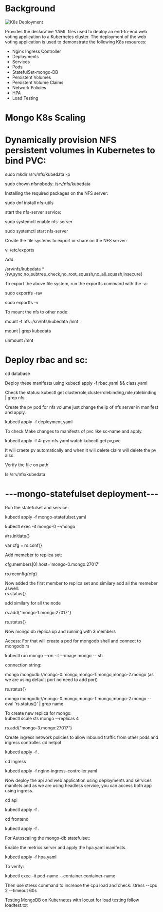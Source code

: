 

# Background

![K8s Deployment](/doc/k8sdeploy.png)

Provides the declarative YAML files used to deploy an end-to-end web voting application to a Kubernetes cluster. The deployment of the web voting application is used to demonstrate the following K8s resources:
* Nginx Ingress Controller
* Deployments
* Services
* Pods
* StatefulSet-mongo-DB
* Persistent Volumes
* Persistent Volume Claims
* Network Policies
* HPA
* Load Testing

# Mongo K8s Scaling

# Dynamically provision NFS persistent volumes in Kubernetes  to bind PVC:

sudo mkdir /srv/nfs/kubedata -p

sudo chown nfsnobody: /srv/nfs/kubedata

Installing the required packages on the NFS server:

sudo dnf install nfs-utils

start the nfs-server service:

sudo systemctl enable  nfs-server

sudo systemctl start  nfs-server

Create the file systems to export or share on the NFS server:

vi /etc/exports

Add:

/srv/nfs/kubedata *{rw,sync,no_subtree_check,no_root_squash,no_all_squash,insecure}

To export the above file system, run the exportfs command with the -a: 

sudo exportfs  -rav

sudo exportfs -v

To mount the nfs to other node:

mount -t nfs <ip>:/srv/nfs/kubedata /mnt

mount | grep kubedata

unmount /mnt


# Deploy rbac and sc:

cd database

Deploy these manifests using kubectl apply -f rbac.yaml && class.yaml 

Check the status:
kubectl get clusterrole,clusterrolebinding,role,rolebinding | grep nfs
 
Create the pv pod for nfs volume just change the ip of nfs server in manifest and apply.

kubectl apply -f deployment.yaml

To check Make changes to manifests of pvc like sc-name  and apply.

 kubectl apply -f 4-pvc-nfs.yaml
 watch kubectl get pv,pvc
 
It will craete pv automatically and when it  will delete claim will delete the pv also.

Verify  the  file on path:

ls /srv/nfs/kubedata
  
  
  # ---mongo-statefulset deployment---
  
 Run the statefulset and service:
  
  kubectl apply -f  mongo-statefulset.yaml
  

kubectl exec -it mongo-0 --mongo
  
  #rs.initiate{}
  
  var cfg = rs.conf{}
  
Add memeber to replica set:
  
  cfg.members[0].host='mongo-0.mongo:27017'
  
  rs.reconfig{cfg}
  
Now added the first member to replica set
 and  similary add  all the memeber aswell:  
  rs.status{}
  
  add similary for all the node
  
  rs.add{"mongo-1.mongo:27017"}
  
   rs.status{}
   
Now mongo db replica up and running with 3 members
   
Access: For that will create a pod for mongodb shell and connect to mongodb rs

   kubectl run mongo --rm -it --image mongo  -- sh
   
connection string:

   mongo mongodb://mongo-0.mongo,mongo-1.mongo,mongo-2.mongo  (as we are  using default port no need to add port)
   
   rs.status{}
   
   mongo mongodb://mongo-0.mongo,mongo-1.mongo,mongo-2.mongo  --eval 'rs.status{}' | grep name

To create new replica for mongo:  
 kubectl scale sts mongo --replicas 4

   rs.add{"mongo-3.mongo:27017"}

Create ingress network policies to allow inbound traffic from other pods  and ingress controller.
cd netpol

kubectl apply -f .

cd ingress

kubectl apply -f nginx-ingress-controller.yaml

Now deploy the api and  web application  using   deployments and services manifets and as we are using headless service, you can access  both app using  ingress.

cd api

kubectl apply -f .

cd frontend

kubectl apply -f .



For Autoscaling the mongo-db statefulset:

Enable the metrics server and apply the hpa.yaml manifests.

kubectl apply -f hpa.yaml

To verify: 

kubectl exec -it pod-name --container container-name

Then use stress command to increase the cpu load and check:
stress --cpu 2 --timeout 60s

Testing MongoDB on Kubernetes with locust for load testing follow loadtest.txt

	 




